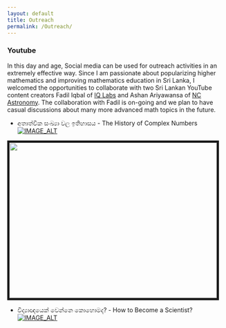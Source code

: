 ```yaml
---
layout: default      
title: Outreach              
permalink: /Outreach/          
---
```


### Youtube

In this day and age, Social media can be used for outreach activities in an extremely effective way. Since I am passionate about popularizing higher mathematics and improving mathematics education in Sri Lanka, I welcomed the opportunities to collaborate with two Sri Lankan YouTube content creators Fadil Iqbal of [IQ Labs](https://www.youtube.com/c/IQLabs) and Ashan Ariyawansa of [NC Astronomy](https://www.youtube.com/c/NCAstronomy/). The collaboration with Fadil is on-going and we plan to have casual discussions about many more advanced math topics in the future. 

 - අතාත්වික සංඛ්‍යා වල ඉතිහාසය - The History of Complex Numbers      
[![IMAGE_ALT](https://img.youtube.com/vi/GBrp8-JGOQw/0.jpg)](https://www.youtube.com/watch?v=GBrp8-JGOQw)           

<a href="http://www.youtube.com/watch?feature=player_embedded&v=GBrp8-JGOQw" target="_blank"><img src="https://img.youtube.com/vi/GBrp8-JGOQw/0.jpg" width="480" height="360" border="5"/></a>

 - විද්‍යාඥයෙක් වෙන්නෙ කොහොමද? - How to Become a Scientist?    
[![IMAGE_ALT](https://img.youtube.com/vi/tCJ-_bU4BS0/0.jpg)](https://www.youtube.com/watch?v=tCJ-_bU4BS0)
